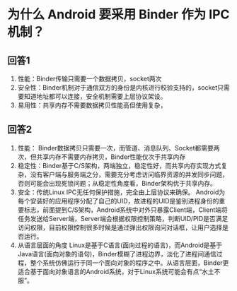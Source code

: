 # 为什么 Android 要采用 Binder 作为 IPC 机制？

## 回答1
1. 性能：Binder传输只需要一个数据拷贝，socket两次
2. 安全性：Binder机制对于通信双方的身份是内核进行校验支持的，socket只需要知道地址都可以连接，安全机制需要上层协议架设。
3. 易用性：共享内存不需要数据拷贝性能高但使用复杂，

## 回答2
1. 性能： Binder数据拷贝只需要一次，而管道、消息队列、Socket都需要两次，但共享内存不需要内存拷贝，Binder性能仅次于共享内存
2. 稳定性：Binder基于C/S架构，两端独立，稳定性好，而共享内存实现方式复杂，没有客户端与服务端之分，需要充分考虑访问临界资源的并发同步问题，否则可能会出现死锁问题；从稳定性角度看，Binder架构优于共享内存。
3. 安全：传统Linux IPC无任何保护措施，完全由上层协议来确保。 Android为每个安装好的应用程序分配了自己的UID，故进程的UID是鉴别进程身份的重要标志，前面提到C/S架构，Android系统中对外只暴露Client端，Client端将任务发送给Server端，Server端会根据权限控制策略，判断UID/PID是否满足访问权限，目前权限控制很多时候是通过弹出权限询问对话框，让用户选择是否运行。
4. 从语言层面的角度
Linux是基于C语言(面向过程的语言)，而Android是基于Java语言(面向对象的语句)，Binder模糊了进程边界，淡化了进程间通信过程，整个系统仿佛运行于同一个面向对象的程序之中。从语言层面，Binder更适合基于面向对象语言的Android系统，对于Linux系统可能会有点“水土不服”。
